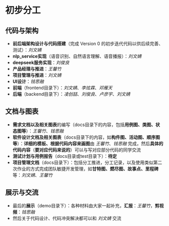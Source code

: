 # 初步分工

## 代码与架构
- **前后端架构设计与代码搭建**（完成 $\text{Version 0}$ 的初步迭代代码以供后续完善、测试）：*刘文婧*
- **nlp_service实现**（语音识别、自然语言理解、语音播报）：*刘文婧*
- **deepseek服务实现**：*刘俊良*
- **产品经理与推进**：*王馨竹*
- **项目管理与推进**：*刘文婧*
- **UI设计**：*钱思融*
- **前端**（frontend目录下）：*刘文婧*、*李炫霖*、*邓雁天*
- **后端**（backend目录下）：*凌创喆*、*刘俊良*、*卢彦宇*、*刘文婧*

## 文档与图表
- **需求文档以及相关图表**的编写（docs目录下的内容，包括**用例图、类图、状态图等**）：*王馨竹*、*钱思融*
- **软件设计文档及相关图表**（docs目录下的内容，如**构件图、活动图、顺序图等**）：**详细的模板、根据代码内容来画图**由 *王馨竹*、*钱思融* 完成，然后**具体的代码内容**（**要对应代码来说的**）可以与写对应部分代码的同学交流
- **测试计划与用例报告**（docs目录或test目录下）：**待定**
- **项目管理文档**（docs目录下）：包括分工推进，分工记录，以及使用类似第二次作业的方式完成团队敏捷开发管理，如**甘特图、燃尽图、故事点、里程碑**等：*刘文婧*、*王馨竹*

## 展示与交流
- 最后的**展示**（demo目录下）：各种材料由大家一起补充，**汇报**：*王馨竹*，**剪视频**：*钱思融*
- 然后关于代码设计、代码冲突解决都可以和 *刘文婧* 交流
